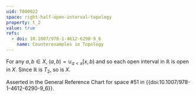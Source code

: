```yaml
---
uid: T000022
space: right-half-open-interval-topology
property: t_2
value: true
refs:
  - doi: 10.1007/978-1-4612-6290-9_6
    name: Counterexamples in Topology
---
```

For any $a,b \in X$, $(a,b) = \cup_{a < x} [x,b)$ and so each open interval in $\mathbb{R}$ is open in $X$. Since $\mathbb{R}$ is $T_2$, so is $X$.

Asserted in the General Reference Chart for space #51 in
{{doi:10.1007/978-1-4612-6290-9_6}}.
